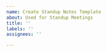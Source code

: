 ```yaml
---
name: Create Standup Notes Template
about: Used for Standup Meetings
title: ''
labels: ''
assignees: ''

---
```



